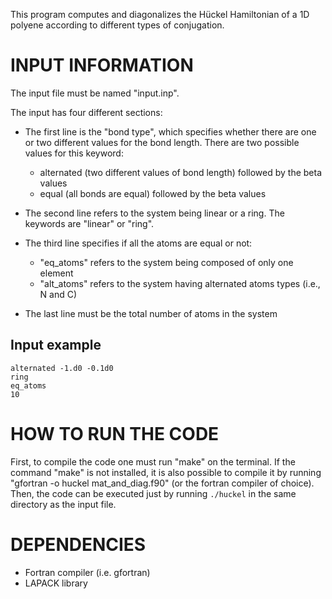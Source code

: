 This program computes and diagonalizes the Hückel Hamiltonian of a 1D polyene according to different types of conjugation. 


# INPUT INFORMATION

The input file must be named "input.inp". 

The input has four different sections:

- The first line is the "bond type", which specifies whether there are one or two different values for the bond length. There are two possible values for this keyword:
   - alternated (two different values of bond length) followed by the beta values 
   - equal (all bonds are equal) followed by the beta values  

- The second line refers to the system being linear or a ring. The keywords are "linear" or "ring". 


- The third line specifies if all the atoms are equal or not:
    - "eq_atoms" refers to the system being composed of only one element
    - "alt_atoms" refers to the system having alternated atoms types (i.e., N and C)

- The last line must be the total number of atoms in the system

## Input example
```
alternated -1.d0 -0.1d0
ring
eq_atoms
10
```


# HOW TO RUN THE CODE

First, to compile the code one must run "make" on the terminal. If the command "make" is not installed, it is also possible to compile it by running "gfortran -o huckel mat_and_diag.f90" (or the fortran compiler of choice). 
Then, the code can be executed just by running `./huckel` in the same directory as the input file. 

# DEPENDENCIES

- Fortran compiler (i.e. gfortran) 
- LAPACK library 


